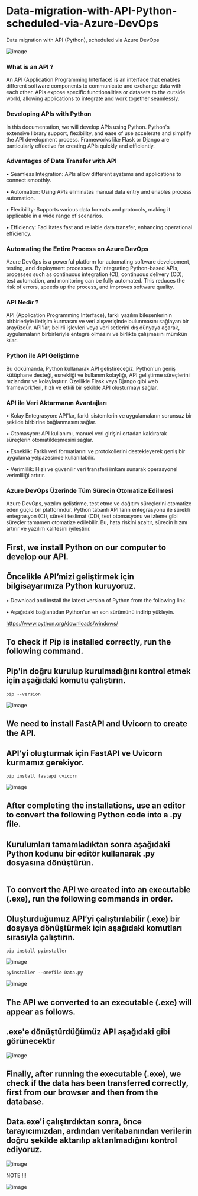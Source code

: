 # Data-migration-with-API-Python-scheduled-via-Azure-DevOps
Data migration with API (Python), scheduled via Azure DevOps


![image](https://github.com/user-attachments/assets/666c3dd5-943c-4c90-a4a7-b1e35f7c835e)


### What is an API ?

An API (Application Programming Interface) is an interface that enables different software components to communicate and exchange data with each other. APIs expose specific functionalities or datasets to the outside world, allowing applications to integrate and work together seamlessly.

### Developing APIs with Python

In this documentation, we will develop APIs using Python. Python's extensive library support, flexibility, and ease of use accelerate and simplify the API development process. Frameworks like Flask or Django are particularly effective for creating APIs quickly and efficiently.

### Advantages of Data Transfer with API

• Seamless Integration: APIs allow different systems and applications to connect smoothly.

• Automation: Using APIs eliminates manual data entry and enables process automation.

• Flexibility: Supports various data formats and protocols, making it applicable in a wide range of scenarios.

• Efficiency: Facilitates fast and reliable data transfer, enhancing operational efficiency.

### Automating the Entire Process on Azure DevOps
 
Azure DevOps is a powerful platform for automating software development, testing, and deployment processes. By integrating Python-based APIs, processes such as continuous integration (CI), continuous delivery (CD), test automation, and monitoring can be fully automated. This reduces the risk of errors, speeds up the process, and improves software quality.



### API Nedir ?

API (Application Programming Interface), farklı yazılım bileşenlerinin birbirleriyle iletişim kurmasını ve veri alışverişinde bulunmasını sağlayan bir arayüzdür. API'lar, belirli işlevleri veya veri setlerini dış dünyaya açarak, uygulamaların birbirleriyle entegre olmasını ve birlikte çalışmasını mümkün kılar.

### Python ile API Geliştirme

Bu dokümanda, Python kullanarak API geliştireceğiz. Python'un geniş kütüphane desteği, esnekliği ve kullanım kolaylığı, API geliştirme süreçlerini hızlandırır ve kolaylaştırır. Özellikle Flask veya Django gibi web framework'leri, hızlı ve etkili bir şekilde API oluşturmayı sağlar.

### API ile Veri Aktarmanın Avantajları

• Kolay Entegrasyon: API'lar, farklı sistemlerin ve uygulamaların sorunsuz bir şekilde birbirine bağlanmasını sağlar.

• Otomasyon: API kullanımı, manuel veri girişini ortadan kaldırarak süreçlerin otomatikleşmesini sağlar.

• Esneklik: Farklı veri formatlarını ve protokollerini destekleyerek geniş bir uygulama yelpazesinde kullanılabilir.

• Verimlilik: Hızlı ve güvenilir veri transferi imkanı sunarak operasyonel verimliliği artırır.

### Azure DevOps Üzerinde Tüm Sürecin Otomatize Edilmesi

Azure DevOps, yazılım geliştirme, test etme ve dağıtım süreçlerini otomatize eden güçlü bir platformdur. Python tabanlı API'ların entegrasyonu ile sürekli entegrasyon (CI), sürekli teslimat (CD), test otomasyonu ve izleme gibi süreçler tamamen otomatize edilebilir. Bu, hata riskini azaltır, sürecin hızını artırır ve yazılım kalitesini iyileştirir.


## First, we install Python on our computer to develop our API.

## Öncelikle API’mizi geliştirmek için bilgisayarımıza Python kuruyoruz.

• Download and install the latest version of Python from the following link.

• Aşağıdaki bağlantıdan Python'un en son sürümünü indirip yükleyin.


https://www.python.org/downloads/windows/


## To check if Pip is installed correctly, run the following command.

## Pip'in doğru kurulup kurulmadığını kontrol etmek için aşağıdaki komutu çalıştırın.

```
pip --version
```

![image](https://github.com/user-attachments/assets/22e8ce6b-41b6-490b-9855-f0cdc02bec10)


## We need to install FastAPI and Uvicorn to create the API.

## API’yi oluşturmak için FastAPI ve Uvicorn kurmamız gerekiyor.

```
pip install fastapi uvicorn
```

![image](https://github.com/user-attachments/assets/9c8b50f7-1c2e-4beb-b687-d963d93d9328)


## After completing the installations, use an editor to convert the following Python code into a .py file.

## Kurulumları tamamladıktan sonra aşağıdaki Python kodunu bir editör kullanarak .py dosyasına dönüştürün.

```
```

## To convert the API we created into an executable (.exe), run the following commands in order.

## Oluşturduğumuz API’yi çalıştırılabilir (.exe) bir dosyaya dönüştürmek için aşağıdaki komutları sırasıyla çalıştırın.

```
pip install pyinstaller
```

![image](https://github.com/user-attachments/assets/2b43901f-81de-4dc1-ae56-c108e7356f38)


```
pyinstaller --onefile Data.py
```

![image](https://github.com/user-attachments/assets/9b3e28ef-cdf0-45e9-a6ba-6962b12ca0da)


## The API we converted to an executable (.exe) will appear as follows.

## .exe'e dönüştürdüğümüz API aşağıdaki gibi görünecektir


![image](https://github.com/user-attachments/assets/ed58b1c1-2887-473d-9fa2-d62518cb396b)


## Finally, after running the executable (.exe), we check if the data has been transferred correctly, first from our browser and then from the database.

## Data.exe'i çalıştırdıktan sonra, önce tarayıcımızdan, ardından veritabanından verilerin doğru şekilde aktarılıp aktarılmadığını kontrol ediyoruz.


![image](https://github.com/user-attachments/assets/161f638e-4d97-4bdd-9ec2-68aebbcac823)


NOTE !!! 

![image](https://github.com/user-attachments/assets/1c6bc4a5-86ec-4bbe-9979-363207a8e27b)


